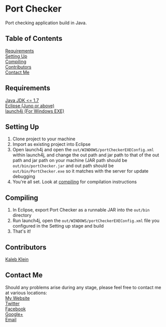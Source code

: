 # Port Checker
Port checking application build in Java.

## Table of Contents
[Requirements](#requirements)  
[Setting Up](#setting-up)  
[Compiling](#compiling)  
[Contributors](#contributors)  
[Contact Me](#contact-me)

## Requirements
[Java JDK <= 1.7](http://www.oracle.com/technetwork/java/javase/downloads/index.html)  
[Eclipse (Juno or above)](https://eclipse.org)  
[launch4j (For Windows EXE)](http://launch4j.sourceforge.net/)

## Setting Up
  1. Clone project to your machine
  2. Import as existing project into Eclipse
  3. Open launch4j and open the ```out/WINDOWS/portCheckerEXEConfig.xml``` within launch4j, and change the out path and jar path to that of the out path and jar path on your machine (JAR path should be ```out/bin/portChecker.jar``` and out path should be ```out/bin/PortChecker.exe``` so it matches with the server for update debugging
  4. You're all set. Look at [compiling](#compiling) for compilation instructions

## Compiling
  1. In Eclipse, export Port Checker as a runnable JAR into the ```out/bin``` directory
  2. Run launch4j, open the ```out/WINDOWS/portCheckerEXEConfig.xml``` file you configured in the Setting up stage and build
  3. That's it!

## Contributors
[Kaleb Klein](https://github.com/pazuzu156)

## Contact Me
Should any problems arise during any stage, please feel free to contact me at various locations:  
[My Website](http://www.kalebklein.com)  
[Twitter](https://twitter.com/Pazuzu156)  
[Facebook](https://www.facebook.com/)  
[Google+](https://plus.google.com/u/0/+KalebKleinProgramming/posts)  
[Email](mailto:kalebk@kalebklein.com)  
